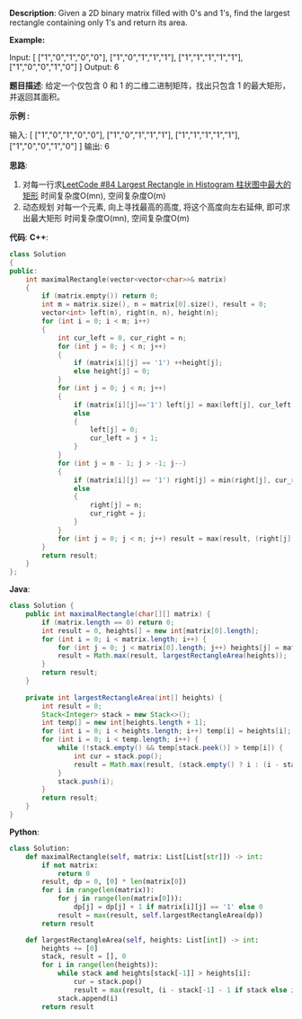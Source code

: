 __Description__:
Given a 2D binary matrix filled with 0's and 1's, find the largest rectangle containing only 1's and return its area.

__Example:__

Input:
[
  ["1","0","1","0","0"],
  ["1","0","1","1","1"],
  ["1","1","1","1","1"],
  ["1","0","0","1","0"]
]
Output: 6

__题目描述__:
给定一个仅包含 0 和 1 的二维二进制矩阵，找出只包含 1 的最大矩形，并返回其面积。

__示例 :__

输入:
[
  ["1","0","1","0","0"],
  ["1","0","1","1","1"],
  ["1","1","1","1","1"],
  ["1","0","0","1","0"]
]
输出: 6

__思路__:
1. 对每一行求[LeetCode #84 Largest Rectangle in Histogram 柱状图中最大的矩形](https://www.jianshu.com/p/154636b3e41b)
时间复杂度O(mn), 空间复杂度O(m)
2. 动态规划
对每一个元素, 向上寻找最高的高度, 将这个高度向左右延伸, 即可求出最大矩形
时间复杂度O(mn), 空间复杂度O(m)

__代码__:
__C++__:
```C++
class Solution 
{
public:
    int maximalRectangle(vector<vector<char>>& matrix) 
    {
        if (matrix.empty()) return 0;
        int m = matrix.size(), n = matrix[0].size(), result = 0;
        vector<int> left(n), right(n, n), height(n);
        for (int i = 0; i < m; i++) 
        {
            int cur_left = 0, cur_right = n;
            for (int j = 0; j < n; j++) 
            {
                if (matrix[i][j] == '1') ++height[j];
                else height[j] = 0;
            }
            for (int j = 0; j < n; j++) 
            {
                if (matrix[i][j]=='1') left[j] = max(left[j], cur_left);
                else 
                {
                    left[j] = 0; 
                    cur_left = j + 1;
                }
            }
            for (int j = n - 1; j > -1; j--) 
            {
                if (matrix[i][j] == '1') right[j] = min(right[j], cur_right);
                else 
                {
                    right[j] = n; 
                    cur_right = j;
                }    
            }
            for (int j = 0; j < n; j++) result = max(result, (right[j] - left[j]) * height[j]);
        }
        return result;
    }
};
```

__Java__:
```Java
class Solution {
    public int maximalRectangle(char[][] matrix) {
        if (matrix.length == 0) return 0;
        int result = 0, heights[] = new int[matrix[0].length];
        for (int i = 0; i < matrix.length; i++) {
            for (int j = 0; j < matrix[0].length; j++) heights[j] = matrix[i][j] == '1' ? heights[j] + 1 : 0;
            result = Math.max(result, largestRectangleArea(heights));
        }
        return result;
    }
    
    private int largestRectangleArea(int[] heights) {
        int result = 0;
        Stack<Integer> stack = new Stack<>();
        int temp[] = new int[heights.length + 1];
        for (int i = 0; i < heights.length; i++) temp[i] = heights[i];
        for (int i = 0; i < temp.length; i++) {
            while (!stack.empty() && temp[stack.peek()] > temp[i]) {
                int cur = stack.pop();
                result = Math.max(result, (stack.empty() ? i : (i - stack.peek() - 1)) * temp[cur]);
            }
            stack.push(i);
        }
        return result;
    }
}
```

__Python__:
```Python
class Solution:
    def maximalRectangle(self, matrix: List[List[str]]) -> int:
        if not matrix: 
            return 0
        result, dp = 0, [0] * len(matrix[0])
        for i in range(len(matrix)):
            for j in range(len(matrix[0])):
                dp[j] = dp[j] + 1 if matrix[i][j] == '1' else 0
            result = max(result, self.largestRectangleArea(dp))
        return result

    def largestRectangleArea(self, heights: List[int]) -> int:
        heights += [0]
        stack, result = [], 0
        for i in range(len(heights)):
            while stack and heights[stack[-1]] > heights[i]:
                cur = stack.pop()
                result = max(result, (i - stack[-1] - 1 if stack else i) * heights[cur])
            stack.append(i)
        return result
```